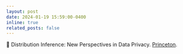 ```yaml
---
layout: post
date: 2024-01-19 15:59:00-0400
inline: true
related_posts: false
---
```


:bust_in_silhouette: Distribution Inference: New Perspectives in Data Privacy. [Princeton](https://ece.princeton.edu/events/distribution-inference-new-perspectives-data-privacy).